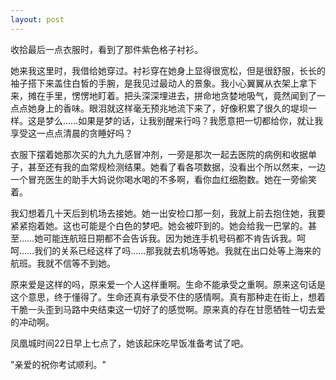 ```yaml
---
layout: post
---
```

收拾最后一点衣服时，看到了那件紫色格子衬衫。

她来我这里时，我借给她穿过。衬衫穿在她身上显得很宽松，但是很舒服，长长的袖子搭下来盖住白皙的手腕，是我见过最动人的景象。我小心翼翼从衣架上拿下来，摊在手里，愣愣地盯着。把头深深埋进去，拼命地贪婪地吸气，竟然闻到了一点点她身上的香味。眼泪就这样毫无预兆地流下来了，好像积累了很久的堤坝一样。这是梦么……如果是梦的话，让我别醒来行吗？我愿意把一切都给你，就让我享受这一点点清晨的贪睡好吗？

衣服下摆着她那次买的九九九感冒冲剂，一旁是那次一起去医院的病例和收据单子，甚至还有我的血常规检测结果。她看了看各项数据，没看出个所以然来，一边一个冒充医生的助手大妈说你喝水喝的不多啊，看你血红细胞数。她在一旁偷笑着。

我幻想着几十天后到机场去接她。她一出安检口那一刻，我就上前去抱住她，我要紧紧抱着她。这也可能是个白色的梦吧。她会被吓到的。她会给我一巴掌的。甚至……她可能连航班日期都不会告诉我。因为她连手机号码都不肯告诉我。呵呵……我们的关系已经这样了吗……那我就去机场等她。我就在出口处等上海来的航班。我就不信等不到她。

原来爱是这样的吗，原来爱一个人这样重啊。生命不能承受之重啊。原来这句话是这个意思，终于懂得了。生命还真有承受不住的感情啊。真有那种走在街上，想着干脆一头歪到马路中央结束这一切好了的感觉啊。原来真的存在甘愿牺牲一切去爱的冲动啊。

凤凰城时间22日早上七点了，她该起床吃早饭准备考试了吧。

"亲爱的祝你考试顺利。"
